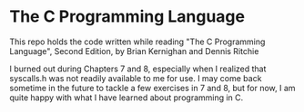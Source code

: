 # The C Programming Language

This repo holds the code written while reading "The C Programming Language", Second Edition, by Brian Kernighan and Dennis Ritchie

I burned out during Chapters 7 and 8, especially when I realized that syscalls.h was not readily available to me for use. I may come back sometime in the future to tackle a few exercises in 7 and 8, but for now, I am quite happy with what I have learned about programming in C.
